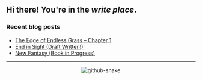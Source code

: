 ## Hi there! You're in the *write place*.

### Recent blog posts
<!-- BLOG-POST-LIST:START -->
- [The Edge of Endless Grass – Chapter 1](https://chriskthomas.com/2022/chapter-1-a-day-in-that-village/)
- [End in Sight &lpar;Draft Written!&rpar;](https://chriskthomas.com/2022/end-in-sight/)
- [New Fantasy &lpar;Book in Progress&rpar;](https://chriskthomas.com/2021/new-fantasy/)
<!-- BLOG-POST-LIST:END -->
---
<p align="center"><picture>
  <source media="(prefers-color-scheme: dark)" srcset="https://chriskthomas.github.io/chriskthomas/github-snake-dark.svg" />
  <source media="(prefers-color-scheme: light)" srcset="https://chriskthomas.github.io/chriskthomas/github-snake.svg" />
  <img alt="github-snake" src="https://chriskthomas.github.io/chriskthomas/github-snake.svg" />
</picture></p>
